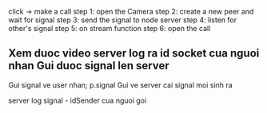 click -> make a call
    step 1: open the Camera
    step 2: create a new peer and wait for signal
    step 3: send the signal to node server
    step 4: listen for other's signal
    step 5: on stream function
    step 6: open the call

Xem duoc video
server log ra id socket cua nguoi nhan
Gui duoc signal len server 
----------

Gui signal ve user nhan;
p.signal
Gui ve server cai signal moi sinh ra

server log signal - idSender cua nguoi goi
